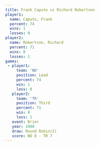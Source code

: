 ```yaml
---
title: Frank Caputo vs Richard Robertson
player1:                  
  name: Caputo, Frank     
  percent: 74             
  wins: 1                 
  losses: 0               
player2:                  
  name: Robertson, Richard
  percent: 71             
  wins: 0                 
  losses: 1               
games:
 - player1:        
     team: 'NO'    
     position: Lead
     percent: 74   
     win: 1        
     loss: 0       
   player2:         
     team: 'TR'     
     position: Third
     percent: 71    
     win: 0         
     loss: 1        
   event: Brier        
   year: 1990          
   draw: Round Robin(2)
   score: NO 8 - TR 7  
---
```

